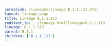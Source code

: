 ```yaml
---
permalink: /lineages/lineage_B.1.1.113.html
layout: lineage_page
title: Lineage B.1.1.113
redirect_to: ../lineage.html?lineage=B.1.1.113
lineage: B.1.1.113
parent: B.1.1
children: ['B.1.1.113']
---
```

